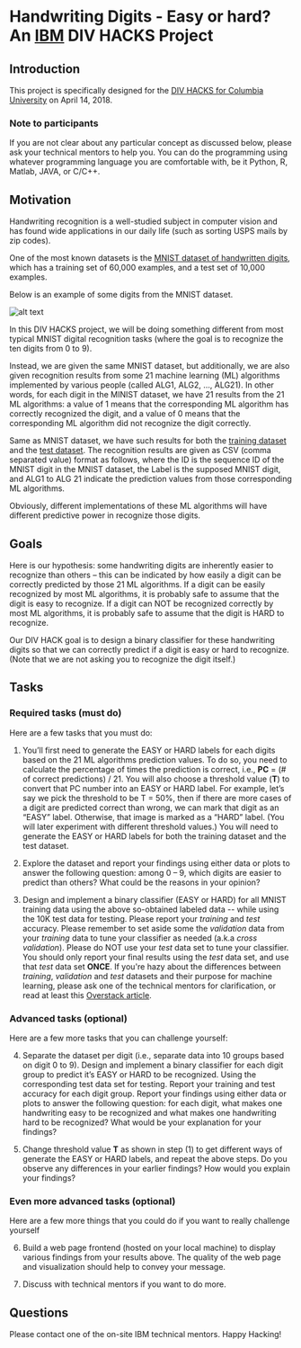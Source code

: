 # Handwriting Digits - Easy or hard? An [IBM](https://www.ibm.com/us-en/) DIV HACKS Project

## Introduction
This project is specifically designed for the [DIV HACKS for Columbia University](https://cu-divhacks.github.io/) on April 14, 2018.

### Note to participants
If you are not clear about any particular concept as discussed below, please ask your technical mentors to help you. You can do the programming using whatever programming language you are comfortable with, be it Python, R, Matlab, JAVA, or C/C++. 

## Motivation

Handwriting recognition is a well-studied subject in computer vision and has found wide applications in our daily life (such as sorting USPS mails by zip codes). 

One of the most known datasets is the [MNIST dataset of handwritten digits](http://yann.lecun.com/exdb/mnist/), which has a training set of 60,000 examples, and a test set of 10,000 examples. 

Below is an example of some digits from the MNIST dataset.

![alt text](http://theanets.readthedocs.io/en/stable/_images/mnist-digits-small.png "MNIST image examples")

In this DIV HACKS project, we will be doing something different from most typical MNIST digital recognition tasks (where the goal is to recognize the ten digits from 0 to 9).

Instead, we are given the same MNIST dataset, but additionally, we are also given recognition results from some 21 machine learning (ML) algorithms implemented by various people (called ALG1, ALG2, …, ALG21). In other words, for each digit in the MINIST dataset, we have 21 results from the 21 ML algorithms: a value of 1 means that the corresponding ML algorithm has correctly recognized the digit, and a value of 0 means that the corresponding ML algorithm did not recognize the digit correctly.

Same as MNIST dataset, we have such results for both the [training dataset](https://github.com/JinjunXiong/divhacks/blob/master/MNIST_train.csv) and the [test dataset](https://github.com/JinjunXiong/divhacks/blob/master/MNIST_test.csv). The recognition results are given as CSV (comma separated value) format as follows, where the ID is the sequence ID of the MNIST digit in the MNIST dataset, the Label is the supposed MNIST digit, and ALG1 to ALG 21 indicate the prediction values from those corresponding ML algorithms.

Obviously, different implementations of these ML algorithms will have different predictive power in recognize those digits.

## Goals

Here is our hypothesis: some handwriting digits are inherently easier to recognize than others – this can be indicated by how easily a digit can be correctly predicted by those 21 ML algorithms. If a digit can be easily recognized by most ML algorithms, it is probably safe to assume that the digit is easy to recognize. If a digit can NOT be recognized correctly by most ML algorithms, it is probably safe to assume that the digit is HARD to recognize.

Our DIV HACK goal is to design a binary classifier for these handwriting digits so that we can correctly predict if a digit is easy or hard to recognize. (Note that we are not asking you to recognize the digit itself.)

## Tasks

### Required tasks (must do)

Here are a few tasks that you must do:

1. You’ll first need to generate the EASY or HARD labels for each digits based on the 21 ML algorithms prediction values. To do so, you need to calculate the percentage of times the prediction is correct, i.e., **PC** = (# of correct predictions) / 21. You will also choose a threshold value (**T**) to convert that PC number into an EASY or HARD label. For example, let’s say we pick the threshold to be T = 50%, then if there are more cases of a digit are predicted correct than wrong, we can mark that digit as an “EASY” label. Otherwise, that image is marked as a “HARD” label.  (You will later experiment with different threshold values.) You will need to generate the EASY or HARD labels for both the training dataset and the test dataset. 

2. Explore the dataset and report your findings using either data or plots to answer the following question: among 0 – 9, which digits are easier to predict than others? What could be the reasons in your opinion?

3. Design and implement a binary classifier (EASY or HARD) for all MNIST training data using the above so-obtained labeled data -- while using the 10K test data for testing. Please report your *training* and *test* accuracy. Please remember to set aside some the *validation* data from your *training* data to tune your classifier as needed (a.k.a *cross validation*). Please do NOT use your *test* data set to tune your classifier. You should only report your final results using the *test* data set, and use that *test* data set **ONCE**. If you're hazy about the differences between *training*, *validation* and *test* datasets and their purpose for machine learning, please ask one of the technical mentors for clarification, or read at least this [Overstack article](https://stats.stackexchange.com/questions/19048/what-is-the-difference-between-test-set-and-validation-set).


### Advanced tasks (optional)

Here are a few more tasks that you can challenge yourself: 

4. Separate the dataset per digit (i.e., separate data into 10 groups based on digit 0 to 9). Design and implement a binary classifier for each digit group to predict it’s EASY or HARD to be recognized. Using the corresponding test data set for testing. Report your training and test accuracy for each digit group. Report your findings using either data or plots to answer the following question: for each digit, what makes one handwriting easy to be recognized and what makes one handwriting hard to be recognized? What would be your explanation for your findings?

5. Change threshold value **T** as shown in step (1) to get different ways of generate the EASY or HARD labels, and repeat the above steps. Do you observe any differences in your earlier findings? How would you explain your findings?

### Even more advanced tasks (optional)

Here are a few more things that you could do if you want to really challenge yourself

6. Build a web page frontend (hosted on your local machine) to display various findings from your results above. The quality of the web page and visualization should help to convey your message.

7. Discuss with technical mentors if you want to do more.

## Questions
Please contact one of the on-site IBM technical mentors. Happy Hacking!
